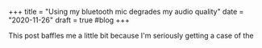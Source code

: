 +++
title = "Using my bluetooth mic degrades my audio quality"
date = "2020-11-26"
draft = true
#blog
+++

This post baffles me a little bit because I'm seriously getting a case of the
